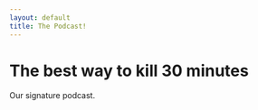 ```yaml
---
layout: default
title: The Podcast!
---
```


# The best way to kill 30 minutes

Our signature podcast. 